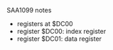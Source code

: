 SAA1099 notes

- registers at $DC00
- register $DC00: index register
- register $DC01: data register


